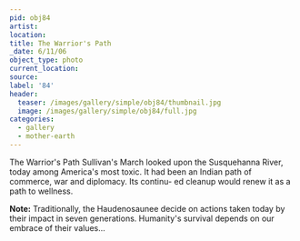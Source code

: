 ```yaml
---
pid: obj84
artist:
location:
title: The Warrior's Path
_date: 6/11/06
object_type: photo
current_location:
source:
label: '84'
header:
  teaser: /images/gallery/simple/obj84/thumbnail.jpg
  image: /images/gallery/simple/obj84/full.jpg
categories:
  - gallery
  - mother-earth
---
```

The Warrior's Path Sullivan's March looked upon the Susquehanna River, today among America's most toxic. It had been an Indian path of commerce, war and diplomacy. Its continu- ed cleanup would renew it as a path to wellness.

**Note:**
Traditionally, the Haudenosaunee decide on actions taken today by their impact in seven generations. Humanity's survival depends on our embrace of their values...
